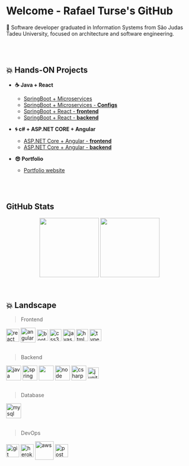 # Welcome - Rafael Turse's GitHub

💬 Software developer graduated in Information Systems from São Judas Tadeu University, focused on architecture and software engineering.

<br>
<br>

##  :boom: Hands-ON Projects
- **☕ Java + React**
  - [SpringBoot + Microservices](https://github.com/rafaelturse/hands-on-java-spring-microservice)
  - [SpringBoot + Microservices - **Configs**](https://github.com/rafaelturse/hands-on-java-spring-microservice-configs)
  - [SpringBoot + React - **frontend**](https://github.com/rafaelturse/hands-on-springboot-react-school-app)
  - [SpringBoot + React - **backend**](https://github.com/rafaelturse/hands-on-springboot-react-school)

- **🌀 c# + ASP.NET CORE + Angular**
  - [ASP.NET Core + Angular - **frontend**](https://github.com/rafaelturse/hands-on-aspnetcore-angular-proagile-webapp)
  - [ASP.NET Core + Angular - **backend**](https://github.com/rafaelturse/hands-on-aspnetcore-angular-proagile)  

- **😎 Portfolio**
  - [Portfolio website](https://github.com/rafaelturse/portfolio)

<br>
<br>

## GitHub Stats
<div align="center">
  <img height="160em"   
       align="center" src="https://github-readme-stats.vercel.app/api?username=rafaelturse&show_icons=true&theme=highcontrast&include_all_commits=true&count_private=true"
  >
  <img height="160em" 
       align="center" 
       src="https://github-readme-stats.vercel.app/api/top-langs/?username=rafaelturse&&layout=compact&hide=shell&theme=highcontrast"
  >
</div>

<br>
<br>

##  :boom: Landscape
> Frontend
<div>
  <img align = "center" src="https://i.imgur.com/YxyiXo4.png" alt="react" width="35" />
  <img align = "center" src="https://i.imgur.com/UovuoGG.png" alt="angular" width="40" /> 
  <img align = "center" src="https://i.imgur.com/aSHZnoG.png" alt="bootstrap" width="30" />
  <img align = "center" src="https://i.imgur.com/TLY19Q3.png" alt="css3" width="32" />
  <img align = "center" src="https://i.imgur.com/O02pplX.png" alt="javascript" width="32" />
  <img align = "center" src="https://i.imgur.com/HHwqtbv.png" alt="html" width="32" /> 
  <img align = "center" src="https://i.imgur.com/t1oS4Pz.png" alt="typescript" width="32" />  
</div>
<br>

> Backend
<div>
  <img align = "center" src="https://i.imgur.com/g6Wg8Ey.png" alt="java" width="40" /> 
  <img align = "center" src="https://i.imgur.com/emPAeK4.png" alt="spring" width="40" /> 
  <img align = "center" src="https://i.imgur.com/eKV8V75.png  alt="python" width="40" />
  <img align = "center" src="https://i.imgur.com/LgigRLh.png" alt="node" width="40" /> 
  <img align = "center" src="https://i.imgur.com/OeXAPLT.png" alt="csharp" width="40" />
  <img align = "center" src="https://i.imgur.com/co3aDyw.png" alt="junit" width="30" />
</div>
<br>

> Database
<div>
  <img align = "center" src="https://i.imgur.com/ZNjQkom.png" alt="mysql" width="40" />
</div>
<br>

> DevOps
<div>
  <img align = "center" src="https://i.imgur.com/5pIevzW.png" alt="git" width="35" />
  <img align = "center" src="https://i.imgur.com/aQ5tyLv.png" alt="heroku" width="35" />
  <img align = "center" src="https://i.imgur.com/IhS1TUg.png" alt="aws" width="50" />
  <img align = "center" src="https://i.imgur.com/WVuA8RH.png" alt="postman" width="35" />
</div>                                                                                                                           
